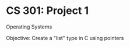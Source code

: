 CS 301: Project 1
==============
Operating Systems<br />

Objective: Create a "list" type in C using pointers
